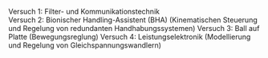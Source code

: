 Versuch 1: Filter- und Kommunikationstechnik <br>
Versuch 2: Bionischer Handling-Assistent (BHA) (Kinematischen Steuerung und Regelung von redundanten Handhabungssystemen)
Versuch 3: Ball auf Platte (Bewegungsreglung)
Versuch 4: Leistungselektronik (Modellierung und Regelung von Gleichspannungswandlern)
